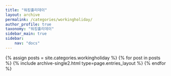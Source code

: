 ```yaml
---
title: "워킹홀리데이"
layout: archive
permalink: /categories/workingholiday/
author_profile: true
taxonomy: "워킹홀리데이"
sidebar_main: true
sidebar:
    nav: "docs"
---
```




{% assign posts = site.categories.workingholiday %}
{% for post in posts %} {% include archive-single2.html type=page.entries_layout %} {% endfor %}